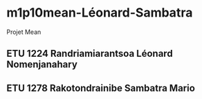 # m1p10mean-Léonard-Sambatra
Projet Mean
## ETU 1224 Randriamiarantsoa Léonard Nomenjanahary
## ETU 1278 Rakotondrainibe Sambatra Mario
